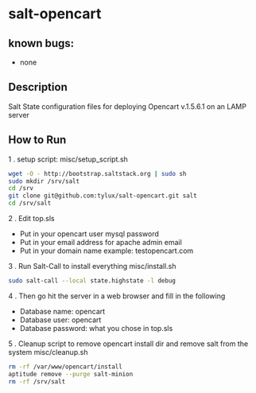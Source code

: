 salt-opencart
=================

## known bugs:
- none

## Description

Salt State configuration files for deploying Opencart v.1.5.6.1 on an LAMP server

## How to Run

1 . setup script: misc/setup_script.sh

```bash
wget -O - http://bootstrap.saltstack.org | sudo sh
sudo mkdir /srv/salt
cd /srv
git clone git@github.com:tylux/salt-opencart.git salt
cd /srv/salt
```

2 . Edit top.sls
  - Put in your opencart  user mysql password 
  - Put in your email address for apache admin email 
  - Put in your domain name example: testopencart.com

3 . Run Salt-Call to install everything misc/install.sh

```bash
sudo salt-call --local state.highstate -l debug
```

4 . Then go hit the server in a web browser and fill in the following
  - Database name: opencart
  - Database user: opencart
  - Database password: what you chose in top.sls
 
5 .  Cleanup script to remove opencart install dir and remove salt from the system misc/cleanup.sh

```bash
rm -rf /var/www/opencart/install
aptitude remove --purge salt-minion
rm -rf /srv/salt
```


